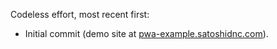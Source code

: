Codeless effort, most recent first:
- Initial commit (demo site at [pwa-example.satoshidnc.com](https://pwa-example.satoshidnc.com)).
